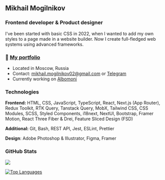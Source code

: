## Mikhail Mogilnikov

### Frontend developer & Product designer

I've been started with basic CSS in 2022, when I wanted to add my own styles to a page made in a website builder. Now I create full-fledged web systems using advanced frameworks.

### 🚀 [My portfolio](https://mikhailmogilnikov.vercel.app)

* Located in Moscow, Russia
* Contact: [mikhail.mogilnikov02@gmail.com](mailto:mikhail.mogilnikov02@gmail.com) or [Telegram](https://t.me/mikhailmogilnikov)
* Currently working on [Albomoni](http://albomoni.vercel.app)

### Technologies

**Frontend:** HTML, CSS, JavaScript, TypeScript, React, Next.js (App Router), Redux Toolkit, RTK Query, Tanstack Query, MobX, Tailwind CSS, CSS Modules, SCSS, Styled Components, i18next, NextUI, Bootstrap, Framer Motion, React Three Fiber & Drei, Feature Sliced Design (FSD)

**Additional:** Git, Bash, REST API, Jest, ESLint, Prettier

**Design**: Adobe Photoshop & Illustrator, Figma, Framer

### GitHub Stats

<a href="http://www.github.com/mikhailmogilnikov">
  <img src="https://github-readme-streak-stats.herokuapp.com/?user=mikhailmogilnikov&stroke=ffffff&background=1c1917&ring=0891b2&fire=0891b2&currStreakNum=ffffff&currStreakLabel=0891b2&sideNums=ffffff&sideLabels=ffffff&dates=ffffff&hide_border=true" />
</a>

<a href="https://github.com/mikhailmogilnikov" align="left"><img src="https://github-readme-stats.vercel.app/api/top-langs/?username=mikhailmogilnikov&langs_count=10&title_color=0891b2&text_color=ffffff&icon_color=0891b2&bg_color=1c1917&hide_border=true&locale=en&custom_title=Top%20%Languages" alt="Top Languages" />
</a>
